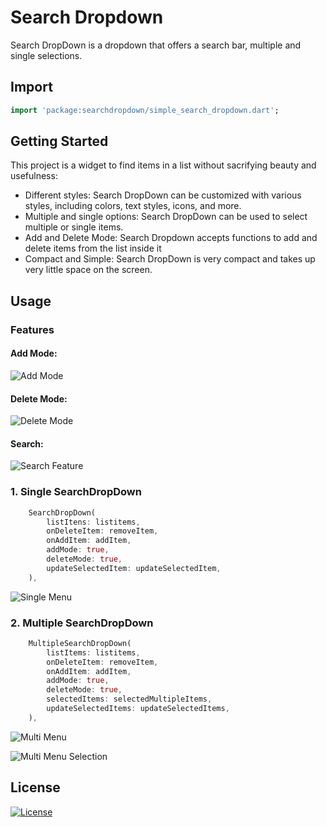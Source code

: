 # Search Dropdown
Search DropDown is a dropdown that offers a search bar, multiple and single selections.

## Import
```dart
import 'package:searchdropdown/simple_search_dropdown.dart';
```

## Getting Started
This project is a widget to find items in a list without sacrifying beauty and usefulness:

- Different styles: Search DropDown can be customized with various styles, including colors, text styles, icons, and more.
- Multiple and single options: Search DropDown can be used to select multiple or single items.
- Add and Delete Mode: Search Dropdown accepts functions to add and delete items from the list inside it
- Compact and Simple: Search DropDown is very compact and takes up very little space on the screen.

## Usage

### Features

#### Add Mode:
![Add Mode](https://github.com/Lorenzobettega/simplesearchdropdown/assets/84482292/d3b61c7e-b4ac-4b53-867b-71daab10d687)

#### Delete Mode:
![Delete Mode](https://github.com/Lorenzobettega/simplesearchdropdown/assets/84482292/ee4df7de-ec95-4804-a239-dc9ab8b5af9b)

#### Search:
![Search Feature](https://github.com/Lorenzobettega/simplesearchdropdown/assets/84482292/2e8360a7-9dd2-4b23-9431-d50b44cb7e07)

### 1. Single SearchDropDown

```dart
    SearchDropDown(
        listItens: listitems,
        onDeleteItem: removeItem, 
        onAddItem: addItem,
        addMode: true,
        deleteMode: true,
        updateSelectedItem: updateSelectedItem,
    ),
```

![Single Menu](https://github.com/Lorenzobettega/simplesearchdropdown/assets/84482292/826cf8ba-3dc2-4b2f-b5b8-7069a46893ed)

### 2. Multiple SearchDropDown

```dart
    MultipleSearchDropDown(
        listItems: listitems,
        onDeleteItem: removeItem, 
        onAddItem: addItem,
        addMode: true,
        deleteMode: true,
        selectedItems: selectedMultipleItems,
        updateSelectedItems: updateSelectedItems,
    ),
```

![Multi Menu](https://github.com/Lorenzobettega/simplesearchdropdown/assets/84482292/1a531a60-84e5-4dd4-84e1-8196cfe08fc5)

![Multi Menu Selection](https://github.com/Lorenzobettega/simplesearchdropdown/assets/84482292/12f2db48-ca39-439a-9594-fc4b2b32b1f8)

## License

[![License](https://img.shields.io/badge/license-MIT-blue.svg)](/LICENSE)
